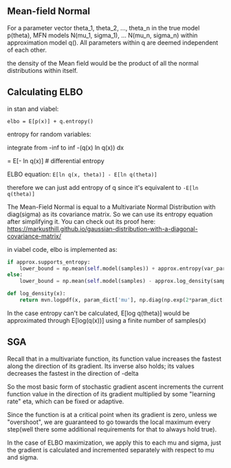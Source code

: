 ## Mean-field Normal
For a parameter vector theta_1, theta_2, ..., theta_n in the
true model p(theta), MFN models N(mu_1, sigma_1), ... N(mu_n, sigma_n)
within approximation model q(). All parameters within q are deemed
independent of each other.

the density of the Mean field would be the product of all the
normal distributions within itself.

## Calculating ELBO
in stan and viabel:

```elbo = E[p(x)] + q.entropy()```

entropy for random variables: 

integrate from -inf to inf
-(q(x) ln q(x)) dx

= E[- ln q(x)]   # differential entropy

ELBO equation:
`E[ln q(x, theta)] - E[ln q(theta)]`

therefore we can just add entropy of q since it's equivalent to `-E[ln q(theta)]`

The Mean-Field Normal is equal to a Multivariate Normal Distribution with diag(sigma) as its
covariance matrix. So we can use its entropy equation after simplifying it.
You can check out its proof here: https://markusthill.github.io/gaussian-distribution-with-a-diagonal-covariance-matrix/

in viabel code, elbo is implemented as:
```python
if approx.supports_entropy:
    lower_bound = np.mean(self.model(samples)) + approx.entropy(var_param)
else:
    lower_bound = np.mean(self.model(samples) - approx.log_density(samples))
```

```python
def log_density(x):
    return mvn.logpdf(x, param_dict['mu'], np.diag(np.exp(2*param_dict['log_sigma'])))
```
In the case entropy can't be calculated, E[log q(theta)] would be approximated through
E[log(q(x))] using a finite number of samples(x)

## SGA

Recall that in a multivariate function, its function value increases
the fastest along the direction of its gradient. Its inverse also holds; 
its values decreases the fastest in the direction of -delta

So the most basic form of stochastic gradient ascent increments the current
function value in the direction of its gradient multiplied by
some "learning rate" eta, which can be fixed or adaptive.

Since the function is at a critical point when its gradient is zero,
unless we "overshoot", we are guaranteed to go towards the local maximum
every step(well there some additional requirements for that to always hold true).

In the case of ELBO maximization, we apply this to each mu and sigma, just the 
gradient is calculated and incremented separately with respect to mu and sigma.

